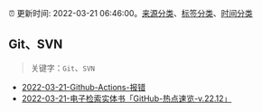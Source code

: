 :alarm_clock: 更新时间: 2022-03-21 06:46:00。[来源分类](../README.md)、[标签分类](../TAGS.md)、[时间分类](../TIMELINE.md)

## Git、SVN


> 关键字：`Git`、`SVN`



- [2022-03-21-Github-Actions-报错](https://www.v2ex.com/t/841829) 
- [2022-03-21-电子检索实体书「GitHub-热点速览-v.22.12」](https://toutiao.io/k/xaanxtd) 